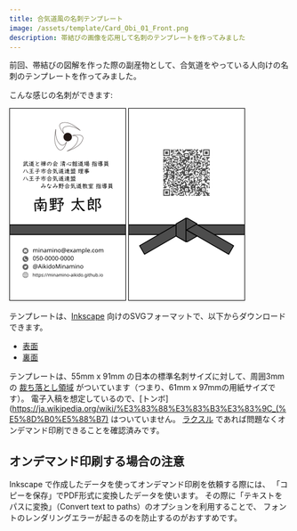 ```yaml
---
title: 合気道風の名刺テンプレート
image: /assets/template/Card_Obi_01_Front.png
description: 帯結びの画像を応用して名刺のテンプレートを作ってみました
---
```


前回、帯結びの図解を作った際の副産物として、合気道をやっている人向けの名刺のテンプレートを作ってみました。

こんな感じの名刺ができます:

<img style="border:solid black 1px;" src="/assets/template/Card_Obi_01_Front.png" /> <img style="border:solid black 1px;" src="/assets/template/Card_Obi_02_Back.png" />

テンプレートは、[Inkscape](https://inkscape.org/ja/) 向けのSVGフォーマットで、以下からダウンロードできます。

* [表面](/assets/template/Card_Obi_01_Front.svg)
* [裏面](/assets/template/Card_Obi_02_Back.svg)

テンプレートは、55mm x 91mm の日本の標準名刺サイズに対して、周囲3mmの [裁ち落とし領域](https://www.nik-prt.co.jp/tech/dtp/size/) がついています（つまり、61mm x 97mmの用紙サイズです）。
電子入稿を想定しているので、[トンボ](https://ja.wikipedia.org/wiki/%E3%83%88%E3%83%B3%E3%83%9C_(%E5%8D%B0%E5%88%B7) はついていません。
[ラクスル](https://raksul.com/) であれば問題なくオンデマンド印刷できることを確認済みです。

## オンデマンド印刷する場合の注意

Inkscape で作成したデータを使ってオンデマンド印刷を依頼する際には、
「コピーを保存」でPDF形式に変換したデータを使います。
その際に「テキストをパスに変換」（Convert text to paths）のオプションを利用することで、
フォントのレンダリングエラーが起きるのを防止するのがおすすめです。
